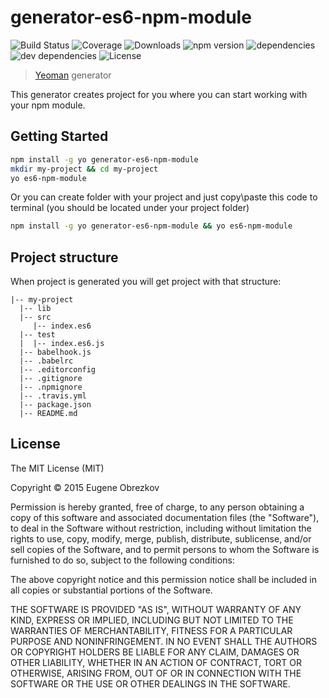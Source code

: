 # generator-es6-npm-module

![Build Status](https://img.shields.io/travis/ghaiklor/generator-es6-npm-module.svg) ![Coverage](https://img.shields.io/coveralls/ghaiklor/generator-es6-npm-module.svg) ![Downloads](https://img.shields.io/npm/dm/generator-es6-npm-module.svg) ![npm version](https://img.shields.io/npm/v/generator-es6-npm-module.svg) ![dependencies](https://img.shields.io/david/ghaiklor/generator-es6-npm-module.svg) ![dev dependencies](https://img.shields.io/david/dev/ghaiklor/generator-es6-npm-module.svg) ![License](https://img.shields.io/npm/l/generator-es6-npm-module.svg)

> [Yeoman](http://yeoman.io) generator

This generator creates project for you where you can start working with your npm module.

## Getting Started

```bash
npm install -g yo generator-es6-npm-module
mkdir my-project && cd my-project
yo es6-npm-module
```

Or you can create folder with your project and just copy\paste this code to terminal (you should be located under your project folder)

```bash
npm install -g yo generator-es6-npm-module && yo es6-npm-module
```

## Project structure

When project is generated you will get project with that structure:

```
|-- my-project
  |-- lib
  |-- src
     |-- index.es6
  |-- test
  |  |-- index.es6.js
  |-- babelhook.js
  |-- .babelrc
  |-- .editorconfig
  |-- .gitignore
  |-- .npmignore
  |-- .travis.yml
  |-- package.json
  |-- README.md
```

## License

The MIT License (MIT)

Copyright © 2015 Eugene Obrezkov

Permission is hereby granted, free of charge, to any person obtaining a copy
of this software and associated documentation files (the "Software"), to deal
in the Software without restriction, including without limitation the rights
to use, copy, modify, merge, publish, distribute, sublicense, and/or sell
copies of the Software, and to permit persons to whom the Software is
furnished to do so, subject to the following conditions:

The above copyright notice and this permission notice shall be included in all
copies or substantial portions of the Software.

THE SOFTWARE IS PROVIDED "AS IS", WITHOUT WARRANTY OF ANY KIND, EXPRESS OR
IMPLIED, INCLUDING BUT NOT LIMITED TO THE WARRANTIES OF MERCHANTABILITY,
FITNESS FOR A PARTICULAR PURPOSE AND NONINFRINGEMENT. IN NO EVENT SHALL THE
AUTHORS OR COPYRIGHT HOLDERS BE LIABLE FOR ANY CLAIM, DAMAGES OR OTHER
LIABILITY, WHETHER IN AN ACTION OF CONTRACT, TORT OR OTHERWISE, ARISING FROM,
OUT OF OR IN CONNECTION WITH THE SOFTWARE OR THE USE OR OTHER DEALINGS IN THE
SOFTWARE.
